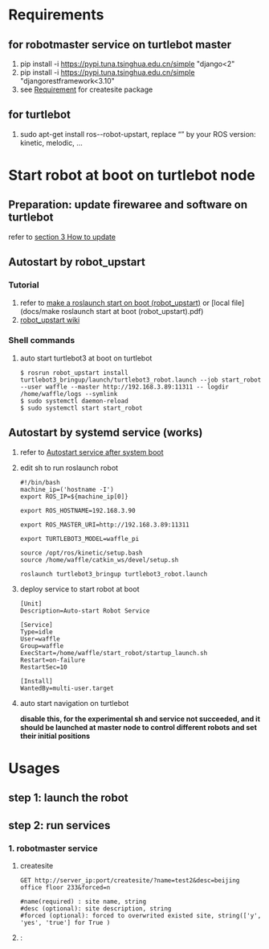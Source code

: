 # Requirements

## for robotmaster service on turtlebot master

1. pip install -i https://pypi.tuna.tsinghua.edu.cn/simple "django<2"
2. pip install -i https://pypi.tuna.tsinghua.edu.cn/simple "djangorestframework<3.10"
3. see [Requirement](createsite/robot_site/readme.md) for  createsite package

## for turtlebot

1. sudo apt-get install ros-<distro>-robot-upstart, replace “<distro>” by your ROS version: kinetic, melodic, …



# Start robot at boot on turtlebot node

## Preparation: update firewaree and software on turtlebot

refer to [section 3 How to update](https://discourse.ros.org/t/announcing-turtlebot3-software-v1-0-0-and-firmware-v1-2-0-update/4888)

## Autostart by robot_upstart 

### Tutorial

1. refer to [make a roslaunch start on boot (robot_upstart)](https://roboticsbackend.com/make-ros-launch-start-on-boot-with-robot_upstart/) or [local file](docs/make roslaunch start at boot (robot_upstart).pdf)
2. [robot_upstart wiki](https://wiki.ros.org/robot_upstart)

### Shell commands

1. auto start turtlebot3 at boot on turtlebot

   ```
   $ rosrun robot_upstart install turtlebot3_bringup/launch/turtlebot3_robot.launch --job start_robot --user waffle --master http://192.168.3.89:11311 -- logdir /home/waffle/logs --symlink
   $ sudo systemctl daemon-reload
   $ sudo systemctl start start_robot
   ```


## Autostart by systemd service (works)

1.  refer to [Autostart service after system boot](https://risc.readthedocs.io/2-auto-service-start-afer-boot.html)

2. edit sh to run roslaunch robot

   ```
   #!/bin/bash
   machine_ip=('hostname -I')
   export ROS_IP=${machine_ip[0]}
   
   export ROS_HOSTNAME=192.168.3.90
   
   export ROS_MASTER_URI=http://192.168.3.89:11311
   
   export TURTLEBOT3_MODEL=waffle_pi
   
   source /opt/ros/kinetic/setup.bash
   source /home/waffle/catkin_ws/devel/setup.sh
   
   roslaunch turtlebot3_bringup turtlebot3_robot.launch
   ```

3. deploy service to start robot at boot

   ```
   [Unit]
   Description=Auto-start Robot Service
   
   [Service]
   Type=idle
   User=waffle
   Group=waffle
   ExecStart=/home/waffle/start_robot/startup_launch.sh
   Restart=on-failure
   RestartSec=10
   
   [Install]
   WantedBy=multi-user.target
   ```

4. auto start navigation on turtlebot

   **disable this, for the experimental sh and service not succeeded, and it should be launched at master node to control different robots and set their initial positions**

# Usages

## step 1: launch the robot



## step 2: run services

### 1. robotmaster service

1. createsite

   ```
   GET http://server_ip:port/createsite/?name=test2&desc=beijing office floor 233&forced=n
   
   #name(required) : site name, string
   #desc (optional): site description, string
   #forced (optional): forced to overwrited existed site, string(['y', 'yes', 'true'] for True )
   ```

   

2. : 